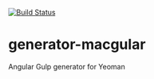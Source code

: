 [![Build Status](https://travis-ci.org/Exelord/generator-macgular.svg?branch=master)](https://travis-ci.org/Exelord/generator-macgular)
# generator-macgular
Angular Gulp generator for Yeoman
